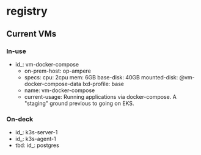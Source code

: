 # registry

## Current VMs

### In-use

- id_: vm-docker-compose
    - on-prem-host: op-ampere
    - specs:
        cpu: 2cpu
        mem: 6GB
        base-disk: 40GB
        mounted-disk: @vm-docker-compose-data
        lxd-profile: base
    - name: vm-docker-compose
    - current-usage: Running applications via docker-compose. A "staging"
      ground previous to going on EKS.

### On-deck

- id_: k3s-server-1
- id_: k3s-agent-1
- tbd: id_: postgres

